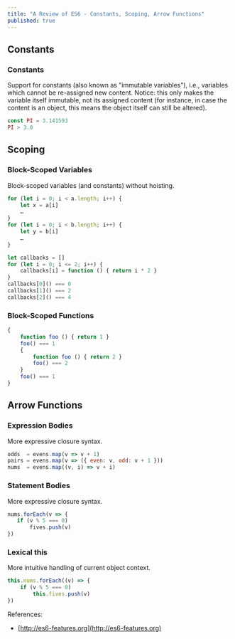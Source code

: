 ```yaml
---
title: "A Review of ES6 - Constants, Scoping, Arrow Functions"
published: true
---
```


## Constants

### Constants

Support for constants (also known as "immutable variables"), i.e., variables which cannot
be re-assigned new content. Notice: this only makes the variable itself immutable, not its
assigned content (for instance, in case the content is an object, this means the object
itself can still be altered).

```javascript
const PI = 3.141593
PI > 3.0
```

## Scoping

### Block-Scoped Variables

Block-scoped variables (and constants) without hoisting.

```javascript
for (let i = 0; i < a.length; i++) {
    let x = a[i]
    …
}
for (let i = 0; i < b.length; i++) {
    let y = b[i]
    …
}

let callbacks = []
for (let i = 0; i <= 2; i++) {
    callbacks[i] = function () { return i * 2 }
}
callbacks[0]() === 0
callbacks[1]() === 2
callbacks[2]() === 4
```

### Block-Scoped Functions

```javascript
{
    function foo () { return 1 }
    foo() === 1
    {
        function foo () { return 2 }
        foo() === 2
    }
    foo() === 1
}
```

## Arrow Functions

### Expression Bodies

More expressive closure syntax.

```javascript
odds  = evens.map(v => v + 1)
pairs = evens.map(v => ({ even: v, odd: v + 1 }))
nums  = evens.map((v, i) => v + i)
```

### Statement Bodies

More expressive closure syntax.

```javascript
nums.forEach(v => {
   if (v % 5 === 0)
       fives.push(v)
})
```

### Lexical this

More intuitive handling of current object context.

```javascript
this.nums.forEach((v) => {
    if (v % 5 === 0)
        this.fives.push(v)
})
```

References:

- [http://es6-features.org](http://es6-features.org)
